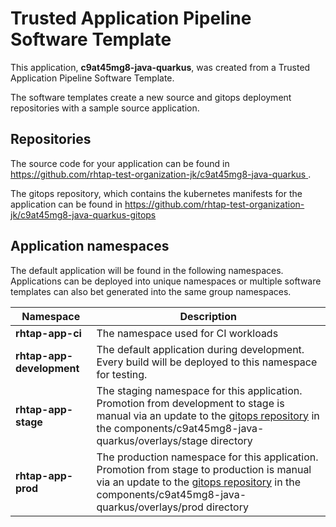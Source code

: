 # Trusted Application Pipeline Software Template

This application, **c9at45mg8-java-quarkus**, was created from a Trusted Application Pipeline Software Template.

The software templates create a new source and gitops deployment repositories with a sample source application. 

## Repositories

The source code for your application can be found in [https://github.com/rhtap-test-organization-jk/c9at45mg8-java-quarkus ](https://github.com/rhtap-test-organization-jk/c9at45mg8-java-quarkus ).
 
The gitops repository, which contains the kubernetes manifests for the application can be found in 
[https://github.com/rhtap-test-organization-jk/c9at45mg8-java-quarkus-gitops ](https://github.com/rhtap-test-organization-jk/c9at45mg8-java-quarkus-gitops ) 

## Application namespaces 

The default application will be found in the following namespaces. Applications can be deployed into unique namespaces or multiple software templates can also bet generated into the same group namespaces.  

|  Namespace   |  Description   |  
| -------- | -------- |
| **rhtap-app-ci** | The namespace used for CI workloads |
| **rhtap-app-development** | The default application during development. Every build will be deployed to this namespace for testing. |
| **rhtap-app-stage** | The staging namespace for this application. Promotion from development to stage is manual via an update to the [gitops repository](https://github.com/rhtap-test-organization-jk/c9at45mg8-java-quarkus-gitops ) in the components/c9at45mg8-java-quarkus/overlays/stage directory |
| **rhtap-app-prod** | The production namespace for this application. Promotion from stage to production is manual via an update to the [gitops repository](https://github.com/rhtap-test-organization-jk/c9at45mg8-java-quarkus-gitops ) in the components/c9at45mg8-java-quarkus/overlays/prod directory |